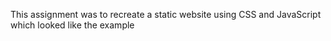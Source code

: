 This assignment was to recreate a static website using CSS and JavaScript which looked like the example